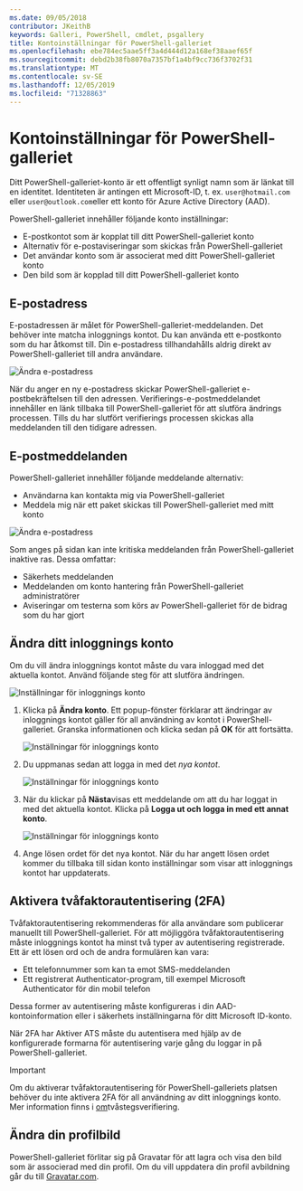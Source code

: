 ```yaml
---
ms.date: 09/05/2018
contributor: JKeithB
keywords: Galleri, PowerShell, cmdlet, psgallery
title: Kontoinställningar för PowerShell-galleriet
ms.openlocfilehash: ebe784ec5aae5ff3a4d444d12a168ef38aaef65f
ms.sourcegitcommit: debd2b38fb8070a7357bf1a4bf9cc736f3702f31
ms.translationtype: MT
ms.contentlocale: sv-SE
ms.lasthandoff: 12/05/2019
ms.locfileid: "71328863"
---
```

# <a name="powershell-gallery-account-settings"></a>Kontoinställningar för PowerShell-galleriet

Ditt PowerShell-galleriet-konto är ett offentligt synligt namn som är länkat till en identitet. Identiteten är antingen ett Microsoft-ID, t. ex. `user@hotmail.com` eller `user@outlook.com`eller ett konto för Azure Active Directory (AAD).

PowerShell-galleriet innehåller följande konto inställningar:

- E-postkontot som är kopplat till ditt PowerShell-galleriet konto
- Alternativ för e-postaviseringar som skickas från PowerShell-galleriet
- Det användar konto som är associerat med ditt PowerShell-galleriet konto
- Den bild som är kopplad till ditt PowerShell-galleriet konto

## <a name="email-address"></a>E-postadress

E-postadressen är målet för PowerShell-galleriet-meddelanden. Det behöver inte matcha inloggnings kontot. Du kan använda ett e-postkonto som du har åtkomst till. Din e-postadress tillhandahålls aldrig direkt av PowerShell-galleriet till andra användare.

![Ändra e-postadress](../../Images/PSGallery_AcccountEmailAddress.png)

När du anger en ny e-postadress skickar PowerShell-galleriet e-postbekräftelsen till den adressen. Verifierings-e-postmeddelandet innehåller en länk tillbaka till PowerShell-galleriet för att slutföra ändrings processen. Tills du har slutfört verifierings processen skickas alla meddelanden till den tidigare adressen.

## <a name="email-notifications"></a>E-postmeddelanden

PowerShell-galleriet innehåller följande meddelande alternativ:

- Användarna kan kontakta mig via PowerShell-galleriet
- Meddela mig när ett paket skickas till PowerShell-galleriet med mitt konto

![Ändra e-postadress](../../Images/PSGallery_AccountEmailOptions.png)

Som anges på sidan kan inte kritiska meddelanden från PowerShell-galleriet inaktive ras.
Dessa omfattar:

- Säkerhets meddelanden
- Meddelanden om konto hantering från PowerShell-galleriet administratörer
- Aviseringar om testerna som körs av PowerShell-galleriet för de bidrag som du har gjort

## <a name="change-your-login-account"></a>Ändra ditt inloggnings konto

Om du vill ändra inloggnings kontot måste du vara inloggad med det aktuella kontot. Använd följande steg för att slutföra ändringen.

![Inställningar för inloggnings konto](../../Images/PSGallery_LoginAccountSettings.png)

1. Klicka på **Ändra konto**. Ett popup-fönster förklarar att ändringar av inloggnings kontot gäller för all användning av kontot i PowerShell-galleriet. Granska informationen och klicka sedan på **OK** för att fortsätta.

   ![Inställningar för inloggnings konto](../../Images/PSGallery_LoginAccountChange-1.png)

2. Du uppmanas sedan att logga in med det _nya kontot_.

   ![Inställningar för inloggnings konto](../../Images/PSGallery_LoginAccountChange-2.png)

3. När du klickar på **Nästa**visas ett meddelande om att du har loggat in med det aktuella kontot.
   Klicka på **Logga ut och logga in med ett annat konto**.

   ![Inställningar för inloggnings konto](../../Images/PSGallery_LoginAccountChange-3.png)

4. Ange lösen ordet för det nya kontot. När du har angett lösen ordet kommer du tillbaka till sidan konto inställningar som visar att inloggnings kontot har uppdaterats.


## <a name="enable-two-factor-authentication-2fa"></a>Aktivera tvåfaktorautentisering (2FA)

Tvåfaktorautentisering rekommenderas för alla användare som publicerar manuellt till PowerShell-galleriet. För att möjliggöra tvåfaktorautentisering måste inloggnings kontot ha minst två typer av autentisering registrerade. Ett är ett lösen ord och de andra formulären kan vara:

- Ett telefonnummer som kan ta emot SMS-meddelanden
- Ett registrerat Authenticator-program, till exempel Microsoft Authenticator för din mobil telefon

Dessa former av autentisering måste konfigureras i din AAD-kontoinformation eller i säkerhets inställningarna för ditt Microsoft ID-konto.

När 2FA har Aktiver ATS måste du autentisera med hjälp av de konfigurerade formarna för autentisering varje gång du loggar in på PowerShell-galleriet.

> [!IMPORTANT]
> Om du aktiverar tvåfaktorautentisering för PowerShell-galleriets platsen behöver du inte aktivera 2FA för all användning av ditt inloggnings konto. Mer information finns i [om](https://support.microsoft.com/help/12408/microsoft-account-about-two-step-verification)tvåstegsverifiering.

## <a name="change-your-profile-picture"></a>Ändra din profilbild

PowerShell-galleriet förlitar sig på Gravatar för att lagra och visa den bild som är associerad med din profil. Om du vill uppdatera din profil avbildning går du till [Gravatar.com](http://www.gravatar.com/).
